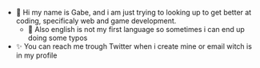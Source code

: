 - 👋 Hi my name is Gabe, and i am just trying to looking up to get better at coding, specificaly web and game development.
  - 👀 Also english is not my first language so sometimes i can end up doing some typos
- ✨ You can reach me trough Twitter when i create mine or email witch is in my profile

<!---
gaabeFern/gaabeFern is a ✨ special ✨ repository because its `README.md` (this file) appears on your GitHub profile.
You can click the Preview link to take a look at your changes.
--->
